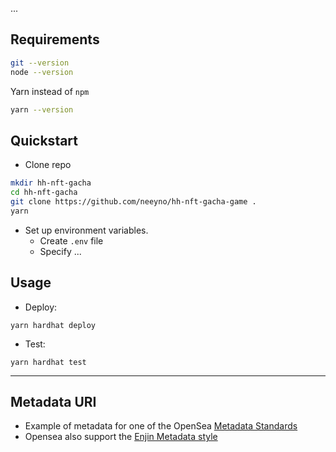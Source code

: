 ...


## Requirements
```bash
git --version
node --version
```
Yarn instead of `npm`

```bash
yarn --version
```

## Quickstart
* Clone repo
```bash
mkdir hh-nft-gacha
cd hh-nft-gacha
git clone https://github.com/neeyno/hh-nft-gacha-game .
yarn
```

* Set up environment variables. 
    * Create `.env` file 
    * Specify ...
 
## Usage

* Deploy:
```
yarn hardhat deploy
```
* Test:
```
yarn hardhat test
```
<hr>

## Metadata URI
* Example of metadata for one of the OpenSea [Metadata Standards](https://docs.opensea.io/docs/metadata-standards)
* Opensea also support the [Enjin Metadata style](https://github.com/ethereum/EIPs/blob/master/EIPS/eip-1155.md#erc-1155-metadata-uri-json-schema)